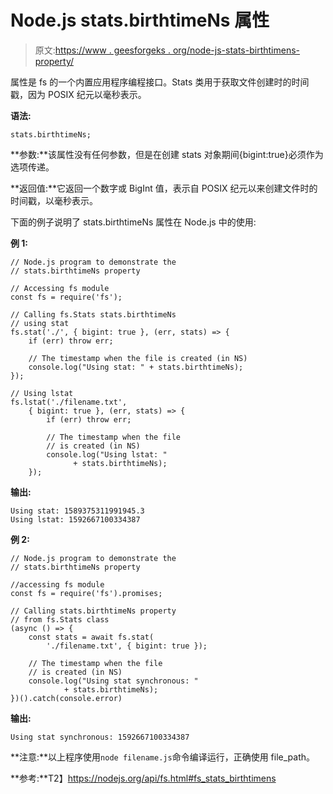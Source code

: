 # Node.js stats.birthtimeNs 属性

> 原文:[https://www . geesforgeks . org/node-js-stats-birthtimens-property/](https://www.geeksforgeeks.org/node-js-stats-birthtimens-property/)

属性是 fs 的一个内置应用程序编程接口。Stats 类用于获取文件创建时的时间戳，因为 POSIX 纪元以毫秒表示。

**语法:**

```
stats.birthtimeNs;
```

**参数:**该属性没有任何参数，但是在创建 stats 对象期间{bigint:true}必须作为选项传递。

**返回值:**它返回一个数字或 BigInt 值，表示自 POSIX 纪元以来创建文件时的时间戳，以毫秒表示。

下面的例子说明了 stats.birthtimeNs 属性在 Node.js 中的使用:

**例 1:**

```
// Node.js program to demonstrate the   
// stats.birthtimeNs property

// Accessing fs module
const fs = require('fs');

// Calling fs.Stats stats.birthtimeNs
// using stat
fs.stat('./', { bigint: true }, (err, stats) => {
    if (err) throw err;

    // The timestamp when the file is created (in NS)    
    console.log("Using stat: " + stats.birthtimeNs);
});

// Using lstat
fs.lstat('./filename.txt',
    { bigint: true }, (err, stats) => {
        if (err) throw err;

        // The timestamp when the file
        // is created (in NS) 
        console.log("Using lstat: " 
              + stats.birthtimeNs);
    });
```

**输出:**

```
Using stat: 1589375311991945.3
Using lstat: 1592667100334387

```

**例 2:**

```
// Node.js program to demonstrate the   
// stats.birthtimeNs property

//accessing fs module
const fs = require('fs').promises;

// Calling stats.birthtimeNs property
// from fs.Stats class
(async () => {
    const stats = await fs.stat(
        './filename.txt', { bigint: true });

    // The timestamp when the file
    // is created (in NS) 
    console.log("Using stat synchronous: "
            + stats.birthtimeNs);
})().catch(console.error)
```

**输出:**

```
Using stat synchronous: 1592667100334387

```

**注意:**以上程序使用`node filename.js`命令编译运行，正确使用 file_path。

**参考:**T2】https://nodejs.org/api/fs.html#fs_stats_birthtimens